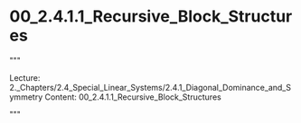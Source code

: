 # 00_2.4.1.1_Recursive_Block_Structures

"""

Lecture: 2._Chapters/2.4_Special_Linear_Systems/2.4.1_Diagonal_Dominance_and_Symmetry
Content: 00_2.4.1.1_Recursive_Block_Structures

"""

